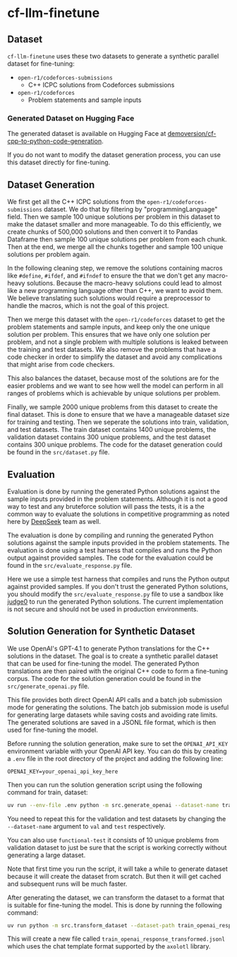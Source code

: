 # cf-llm-finetune

## Dataset
`cf-llm-finetune` uses these two datasets to generate a synthetic parallel dataset for fine-tuning:
- `open-r1/codeforces-submissions`
    - C++ ICPC solutions from Codeforces submissions
- `open-r1/codeforces`
    - Problem statements and sample inputs

### Generated Dataset on Hugging Face
The generated dataset is available on Hugging Face at [demoversion/cf-cpp-to-python-code-generation](https://huggingface.co/datasets/demoversion/cf-cpp-to-python-code-generation).

If you do not want to modify the dataset generation process, you can use this dataset directly for fine-tuning.

## Dataset Generation
We first get all the C++ ICPC solutions from the `open-r1/codeforces-submissions` dataset. We do that by filtering by "programmingLanguage" field. Then we sample 100 unique solutions per problem in this dataset to make the dataset smaller and more manageable. To do this efficiently, we create chunks of 500,000 solutions and then convert it to Pandas Dataframe then sample 100 unique solutions per problem from each chunk. Then at the end, we merge all the chunks together and sample 100 unique solutions per problem again.

In the following cleaning step, we remove the solutions containing macros like `#define`, `#ifdef`, and `#ifndef` to ensure the that we don't get any macro-heavy solutions. Because the macro-heavy solutions could lead to almost like a new programming language other than C++, we want to avoid them. We believe translating such solutions would require a preprocessor to handle the macros, which is not the goal of this project.

Then we merge this dataset with the `open-r1/codeforces` dataset to get the problem statements and sample inputs, and keep only the one unique solution per problem. This ensures that we have only one solution per problem, and not a single problem with multiple solutions is leaked between the training and test datasets. We also remove the problems that have a code checker in order to simplify the dataset and avoid any complications that might arise from code checkers.

This also balances the dataset, because most of the solutions are for the easier problems and we want to see how well the model can perform in all ranges of problems which is achievable by unique solutions per problem.

Finally, we sample 2000 unique problems from this dataset to create the final dataset. This is done to ensure that we have a manageable dataset size for training and testing. Then we seperate the solutions into train, validation, and test datasets. The train dataset contains 1400 unique problems, the validation dataset contains 300 unique problems, and the test dataset contains 300 unique problems. The code for the dataset generation could be found in the `src/dataset.py` file.

## Evaluation
Evaluation is done by running the generated Python solutions against the sample inputs provided in the problem statements. Although it is not a good way to test and any bruteforce solution will pass the tests, it is a the common way to evaluate the solutions in competitive programming as noted here by [DeepSeek](https://huggingface.co/datasets/open-r1/codeforces) team as well.

The evaluation is done by compiling and running the generated Python solutions against the sample inputs provided in the problem statements. The evaluation is done using a test harness that compiles and runs the Python output against provided samples. The code for the evaluation could be found in the `src/evaluate_response.py` file. 

Here we use a simple test harness that compiles and runs the Python output against provided samples. If you don't trust the generated Python solutions, you should modify the `src/evaluate_response.py` file to use a sandbox like [judge0](https://github.com/judge0/judge0) to run the generated Python solutions. The current implementation is not secure and should not be used in production environments.

## Solution Generation for Synthetic Dataset
We use OpenAI's GPT-4.1 to generate Python translations for the C++ solutions in the dataset. The goal is to create a synthetic parallel dataset that can be used for fine-tuning the model. The generated Python translations are then paired with the original C++ code to form a fine-tuning corpus. The code for the solution generation could be found in the `src/generate_openai.py` file.

This file provides both direct OpenAI API calls and a batch job submission mode for generating the solutions. The batch job submission mode is useful for generating large datasets while saving costs and avoiding rate limits. The generated solutions are saved in a JSONL file format, which is then used for fine-tuning the model.

Before running the solution generation, make sure to set the `OPENAI_API_KEY` environment variable with your OpenAI API key. You can do this by creating a `.env` file in the root directory of the project and adding the following line:
```
OPENAI_KEY=your_openai_api_key_here
```
Then you can run the solution generation script using the following command for train, dataset:
```bash
uv run --env-file .env python -m src.generate_openai --dataset-name train
```
You need to repeat this for the validation and test datasets by changing the `--dataset-name` argument to `val` and `test` respectively.

You can also use `functional-test` it consists of 10 unique problems from validation dataset to just be sure that the script is working correctly without generating a large dataset.

Note that first time you run the script, it will take a while to generate dataset because it will create the dataset from scratch. But then it will get cached and subsequent runs will be much faster.

After generating the dataset, we can transform the dataset to a format that is suitable for fine-tuning the model. This is done by running the following command:
```bash
uv run python -m src.transform_dataset --dataset-path train_openai_response.jsonl
```
This will create a new file called `train_openai_response_transformed.jsonl` which uses the chat template format supported by the `axolotl` library.